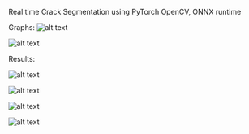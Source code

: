 ﻿Real time Crack Segmentation using PyTorch OpenCV, ONNX runtime


Graphs:
![alt text](https://raw.githubusercontent.com/anishreddy3/Crack_filling_Robot-Pytorch-OpenCV-ONNX-runtime-/master/ani.png)

![alt text](https://raw.githubusercontent.com/username/Crack_filling_Robot-Pytorch-OpenCV-ONNX-runtime-/master/canvas.png)



Results:

![alt text](https://raw.githubusercontent.com/username/Crack_filling_Robot-Pytorch-OpenCV-ONNX-runtime-/master/2.png)

![alt text](https://raw.githubusercontent.com/username/Crack_filling_Robot-Pytorch-OpenCV-ONNX-runtime-/master/2_seg.png)

![alt text](https://raw.githubusercontent.com/username/Crack_filling_Robot-Pytorch-OpenCV-ONNX-runtime-/master/3.png)

![alt text](https://raw.githubusercontent.com/username/Crack_filling_Robot-Pytorch-OpenCV-ONNX-runtime-/master/3_seg.png)

